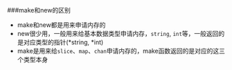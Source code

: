 ###make和new的区别
- make和new都是用来申请内存的
- new很少用，一般用来给基本数据类型申请内存，`string`, `int`等，一般返回的是对应类型的指针(*string, *int)
- make是用来给`slice`、`map`、`chan`申请内存的，make函数返回的是对应的这三个类型本身